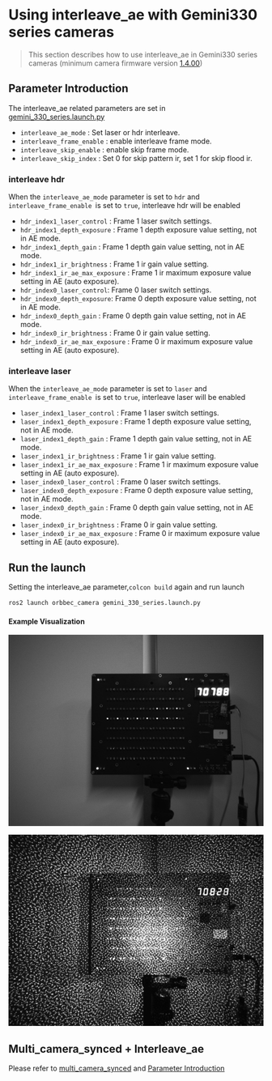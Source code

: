 # Using interleave_ae with Gemini330 series cameras

> This section describes how to use interleave_ae in Gemini330 series cameras (minimum camera firmware version [1.4.00](https://www.orbbec.com/docs/g330-firmware-release/))

## Parameter Introduction

The interleave_ae related parameters are set in [gemini_330_series.launch.py](../../launch/gemini_330_series.launch.py)

* `interleave_ae_mode` : Set laser or hdr interleave.
* `interleave_frame_enable` : enable interleave frame mode.
* `interleave_skip_enable` : enable skip frame mode.
* `interleave_skip_index` : Set 0 for skip pattern ir, set 1 for skip flood ir.

### interleave hdr

When the `interleave_ae_mode` parameter is set to `hdr` and `interleave_frame_enable `is set to `true`, interleave hdr will be enabled

* `hdr_index1_laser_control` : Frame 1 laser switch settings.
* `hdr_index1_depth_exposure` : Frame 1 depth exposure value setting, not in AE mode.
* `hdr_index1_depth_gain` : Frame 1 depth gain value setting, not in AE mode.
* `hdr_index1_ir_brightness` : Frame 1 ir gain value setting.
* `hdr_index1_ir_ae_max_exposure` : Frame 1 ir maximum exposure value setting in AE (auto exposure).
* `hdr_index0_laser_control`: Frame 0 laser switch settings.
* `hdr_index0_depth_exposure`: Frame 0 depth exposure value setting, not in AE mode.
* `hdr_index0_depth_gain` : Frame 0 depth gain value setting, not in AE mode.
* `hdr_index0_ir_brightness` : Frame 0 ir gain value setting.
* `hdr_index0_ir_ae_max_exposure` : Frame 0 ir maximum exposure value setting in AE (auto exposure).

### interleave laser

When the `interleave_ae_mode` parameter is set to `laser` and `interleave_frame_enable `is set to `true`, interleave laser will be enabled

* `laser_index1_laser_control` : Frame 1 laser switch settings.
* `laser_index1_depth_exposure` : Frame 1 depth exposure value setting, not in AE mode.
* `laser_index1_depth_gain` : Frame 1 depth gain value setting, not in AE mode.
* `laser_index1_ir_brightness` : Frame 1 ir gain value setting.
* `laser_index1_ir_ae_max_exposure` : Frame 1 ir maximum exposure value setting in AE (auto exposure).
* `laser_index0_laser_control` : Frame 0 laser switch settings.
* `laser_index0_depth_exposure` : Frame 0 depth exposure value setting, not in AE mode.
* `laser_index0_depth_gain` : Frame 0 depth gain value setting, not in AE mode.
* `laser_index0_ir_brightness` : Frame 0 ir gain value setting.
* `laser_index0_ir_ae_max_exposure` : Frame 0 ir maximum exposure value setting in AE (auto exposure).

## Run the launch

Setting the interleave_ae parameter,`colcon build` again and run launch

```bash
ros2 launch orbbec_camera gemini_330_series.launch.py
```

#### Example Visualization

![Depth Point Cloud Visualization](image/interleave_ae0.jpeg)

![Depth Point Cloud Visualization](image/interleave_ae1.jpeg)

## Multi_camera_synced + Interleave_ae

Please refer to [multi_camera_synced](../multi_camera_synced/README.MD) and [Parameter Introduction](#parameter-introduction)
